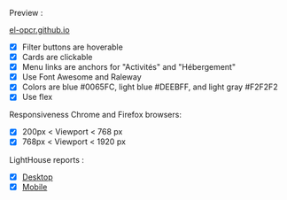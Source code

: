 Preview :

[el-opcr.github.io](https://el-opcr.github.io/EricLonguemare_2_16102020/)

- [x] Filter buttons are hoverable
- [x] Cards are clickable
- [X] Menu links are anchors for "Activités" and "Hébergement"
- [X] Use Font Awesome and Raleway
- [X] Colors are blue #0065FC, light blue #DEEBFF, and light gray #F2F2F2
- [X] Use flex

Responsiveness Chrome and Firefox browsers:

- [x] 200px < Viewport < 768 px
- [x] 768px < Viewport < 1920 px

LightHouse reports :

- [x] [Desktop](https://googlechrome.github.io/lighthouse/viewer/?gist=33720f299e12b1595a3417e9930e7ee9)
- [x] [Mobile](https://googlechrome.github.io/lighthouse/viewer/?gist=d04fef6857ecceb005cb88713c780287)
